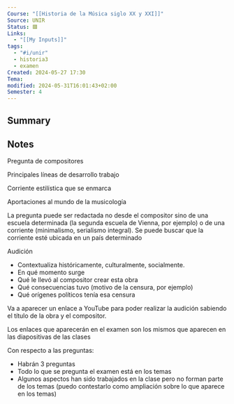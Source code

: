 ```yaml
---
Course: "[[Historia de la Música siglo XX y XXI]]"
Source: UNIR
Status: 🟥
Links:
  - "[[My Inputs]]"
tags:
  - "#i/unir"
  - historia3
  - examen
Created: 2024-05-27 17:30
Tema: 
modified: 2024-05-31T16:01:43+02:00
Semester: 4
---
```

## Summary


## Notes

Pregunta de compositores

Principales líneas de desarrollo trabajo

Corriente estilística que se enmarca

Aportaciones al mundo de la musicología

La pregunta puede ser redactada no desde el compositor sino de una escuela determinada (la segunda escuela de Vienna, por ejemplo) o de una corriente (minimalismo, serialismo integral). Se puede buscar que la corriente esté ubicada en un país determinado

Audición

- Contextualiza históricamente, culturalmente, socialmente.
- En qué momento surge
- Qué le llevó al compositor crear esta obra
- Qué consecuencias tuvo (motivo de la censura, por ejemplo)
- Qué orígenes políticos tenía esa censura

Va a aparecer un enlace a YouTube para poder realizar la audición sabiendo el título de la obra y el compositor.

Los enlaces que aparecerán en el examen son los mismos que aparecen en las diapositivas de las clases

Con respecto a las preguntas:
- Habrán 3 preguntas
- Todo lo que se pregunta el examen está en los temas
- Algunos aspectos han sido trabajados en la clase pero no forman parte de los temas (puedo contestarlo como ampliación sobre lo que aparece en los temas)

